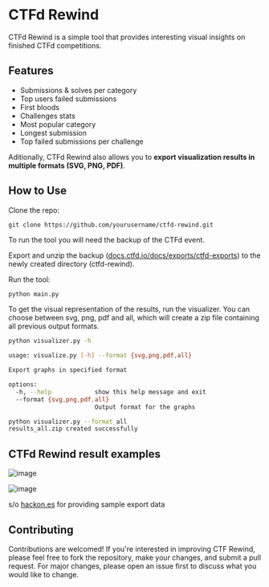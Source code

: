 # CTFd Rewind

CTFd Rewind is a simple tool that provides interesting visual insights on finished CTFd competitions.

## Features

- Submissions & solves per category
- Top users failed submissions
- First bloods
- Challenges stats
- Most popular category
- Longest submission
- Top failed submissions per challenge

Aditionally, CTFd Rewind also allows you to  **export visualization results in multiple formats (SVG, PNG, PDF)**.
## How to Use

Clone the repo:

    git clone https://github.com/yourusername/ctfd-rewind.git


To run the tool you will need the backup of the CTFd event.

Export and unzip the backup ([docs.ctfd.io/docs/exports/ctfd-exports](https://docs.ctfd.io/docs/exports/ctfd-exports/)) to the newly created directory (ctfd-rewind).


Run the tool:

```bash
python main.py
```

To get the visual representation of the results, run the visualizer. You can choose between svg, png, pdf and all, which will create a zip file containing all previous output formats.

```bash
python visualizer.py -h

usage: visualize.py [-h] --format {svg,png,pdf,all}

Export graphs in specified format

options:
  -h, --help            show this help message and exit
  --format {svg,png,pdf,all}
                        Output format for the graphs
```

```bash
python visualizer.py --format all
results_all.zip created successfully
```

## CTFd Rewind result examples

![image](https://github.com/caveeroo/ctfd-rewind/assets/62477582/9e867a6d-44d9-4d70-8168-b51dfac3ff39)


![image](https://github.com/caveeroo/ctfd-rewind/assets/62477582/f1678f59-6e83-4059-bb95-03057afa86f6)

s/o [hackon.es](https://hackon.es/) for providing sample export data

## Contributing

Contributions are welcomed! If you're interested in improving CTF Rewind, please feel free to fork the repository, make your changes, and submit a pull request. For major changes, please open an issue first to discuss what you would like to change.

